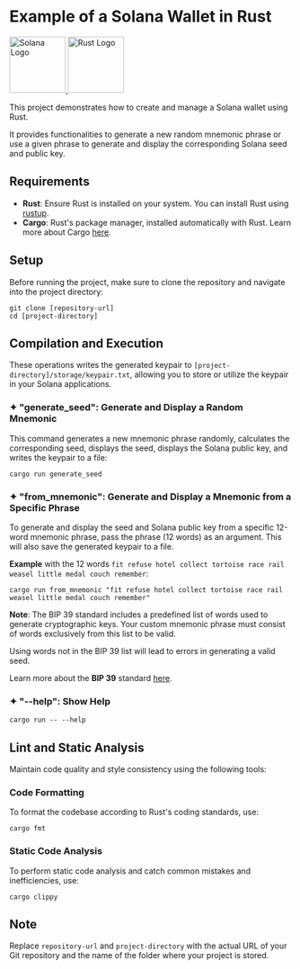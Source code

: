 
# Example of a Solana Wallet in Rust

<a href="https://github.com/s-damian/rust-solana-wallet">
<img src="https://raw.githubusercontent.com/s-damian/medias/main/technos-logos/solana-logo.webp" alt="Solana Logo" height="100px">
</a>
<a href="https://github.com/s-damian/rust-solana-wallet">
<img src="https://raw.githubusercontent.com/s-damian/medias/main/technos-logos/rust-logo.webp" alt="Rust Logo" height="100px">
</a>

This project demonstrates how to create and manage a Solana wallet using Rust.

It provides functionalities to generate a new random mnemonic phrase or use a given phrase to generate and display the corresponding Solana seed and public key.



## Requirements

* **Rust**: Ensure Rust is installed on your system. You can install Rust using [rustup](https://rustup.rs/).
* **Cargo**: Rust's package manager, installed automatically with Rust. Learn more about Cargo [here](https://doc.rust-lang.org/cargo/).



## Setup

Before running the project, make sure to clone the repository and navigate into the project directory:

```
git clone [repository-url]
cd [project-directory]
```



## Compilation and Execution

These operations writes the generated keypair to ```[project-directory]/storage/keypair.txt```, allowing you to store or utilize the keypair in your Solana applications.

### ✦ "generate_seed": Generate and Display a Random Mnemonic

This command generates a new mnemonic phrase randomly, calculates the corresponding seed, displays the seed, displays the Solana public key, and writes the keypair to a file:

```
cargo run generate_seed
```

### ✦ "from_mnemonic": Generate and Display a Mnemonic from a Specific Phrase

To generate and display the seed and Solana public key from a specific 12-word mnemonic phrase, pass the phrase (12 words) as an argument.
This will also save the generated keypair to a file.

**Example** with the 12 words ```fit refuse hotel collect tortoise race rail weasel little medal couch remember```:

```
cargo run from_mnemonic "fit refuse hotel collect tortoise race rail weasel little medal couch remember"
```

**Note**: The BIP 39 standard includes a predefined list of words used to generate cryptographic keys. Your custom mnemonic phrase must consist of words exclusively from this list to be valid.

Using words not in the BIP 39 list will lead to errors in generating a valid seed.

Learn more about the **BIP 39** standard [here](https://github.com/bitcoin/bips/blob/master/bip-0039.mediawiki).

### ✦ "--help": Show Help

```
cargo run -- --help
```



## Lint and Static Analysis

Maintain code quality and style consistency using the following tools:

### Code Formatting

To format the codebase according to Rust's coding standards, use:

```
cargo fmt
```

### Static Code Analysis

To perform static code analysis and catch common mistakes and inefficiencies, use:

```
cargo clippy
```



## Note

Replace ```repository-url``` and ```project-directory``` with the actual URL of your Git repository and the name of the folder where your project is stored.
